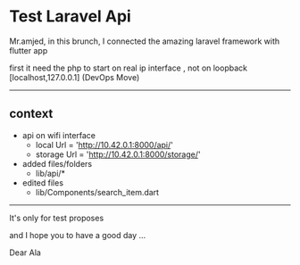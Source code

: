 <!--! next.js for Kids   -->

# Test Laravel Api

Mr.amjed, in this brunch, I connected the amazing laravel framework with flutter app

first it need the php to start on real ip interface , not on loopback [localhost,127.0.0.1] (DevOps Move)
****

## context

- api on wifi interface
  - local Url = 'http://10.42.0.1:8000/api/'
  - storage Url = 'http://10.42.0.1:8000/storage/'
- added files/folders
  - lib/api/*
- edited files
  - lib/Components/search_item.dart

****
It's only for test proposes

and I hope you to have a good day ...

Dear Ala
